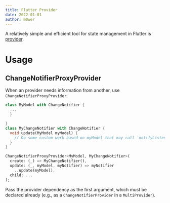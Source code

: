 ```yaml
---
title: Flutter Provider
date: 2022-01-01
author: m0wer
---
```


A relatively simple and efficient tool for state management in Flutter is
[provider](https://pub.dev/packages/provider).


# Usage

## ChangeNotifierProxyProvider

When an provider needs information from another, use
`ChangeNotifierProxyProvider`.


```dart
class MyModel with ChangeNotifier {
  ...
  }

}
class MyChangeNotifier with ChangeNotifier {
  void update(MyModel myModel) {
    // Do some custom work based on myModel that may call `notifyListeners`
  }
}

ChangeNotifierProxyProvider<MyModel, MyChangeNotifier>(
  create: (_) => MyChangeNotifier(),
  update: (_, myModel, myNotifier) => myNotifier
    ..update(myModel),
  child: ...
);
```

Pass the provider dependency as the first argument, which must be declared
already (e.g., as a `ChangeNotifierProvider` in a `MultiProvider`).
